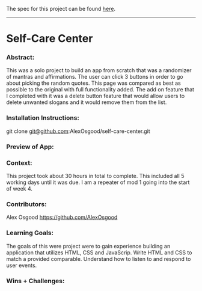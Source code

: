 
The spec for this project can be found [here](https://frontend.turing.io/projects/module-1/self-care-center.html).

______________________________________________________  

# Self-Care Center

### Abstract:
[//]: <> (Briefly describe what you built and its features. What problem is the app solving? How does this application solve that problem?)

This was a solo project to build an app from scratch that was a randomizer of mantras and affirmations. The user can click 3 buttons in order to go about picking the random quotes. This page was compared as best as possible to the original with full functionality added. The add on feature that I completed with it was a delete button feature that would allow users to delete unwanted slogans and it would remove them from the list.

### Installation Instructions:
[//]: <> (What steps does a person have to take to get your app cloned down and running?)

git clone git@github.com:AlexOsgood/self-care-center.git

### Preview of App:
[//]: <> (Provide ONE gif or screenshot of your application - choose the "coolest" piece of functionality to show off.)

### Context:
[//]: <> (Give some context for the project here. How long did you have to work on it? How far into the Turing program are you?)

This project took about 30 hours in total to complete. This included all 5 working days until it was due. I am a repeater of mod 1 going into the start of week 4.

### Contributors:
[//]: <> (Who worked on this application? Link to their GitHubs.)

Alex Osgood
https://github.com/AlexOsgood

### Learning Goals:
[//]: <> (What were the learning goals of this project? What tech did you work with?)

The goals of this were project were to gain experience building an application that utilizes HTML, CSS and JavaScrip.
Write HTML and CSS to match a provided comparable. Understand how to listen to and respond to user events.


### Wins + Challenges:
[//]: <> (What are 2-3 wins you have from this project? What were some challenges you faced - and how did you get over them?)

